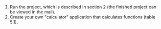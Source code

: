 1. Run the project, which is described in section 2 (the finished project can be viewed in the mail).
2. Create your own "calculator" application that calculates functions (table 5.1).
